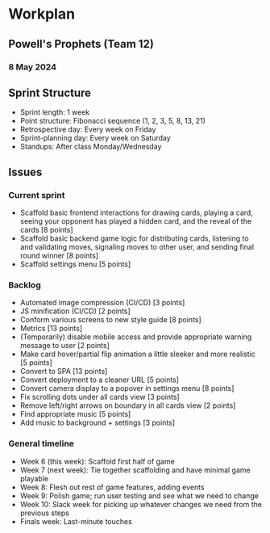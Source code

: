 # Workplan
## Powell's Prophets (Team 12)
### 8 May 2024

## Sprint Structure
- Sprint length: 1 week
- Point structure: Fibonacci sequence (1, 2, 3, 5, 8, 13, 21)
- Retrospective day: Every week on Friday
- Sprint-planning day: Every week on Saturday
- Standups: After class Monday/Wednesday

## Issues
### Current sprint
- Scaffold basic frontend interactions for drawing cards, playing a card, seeing your opponent has played a hidden card, and the reveal of the cards [8 points]
- Scaffold basic backend game logic for distributing cards, listening to and validating moves, signaling moves to other user, and sending final round winner [8 points]
- Scaffold settings menu [5 points]

### Backlog
- Automated image compression (CI/CD) [3 points]
- JS minification (CI/CD) [2 points]
- Conform various screens to new style guide [8 points] 
- Metrics [13 points]
- (Temporarily) disable mobile access and provide appropriate warning message to user [2 points]
- Make card hover/partial flip animation a little sleeker and more realistic [5 points]
- Convert to SPA [13 points]
- Convert deployment to a cleaner URL [5 points]
- Convert camera display to a popover in settings menu [8 points]
- Fix scrolling dots under all cards view [3 points]
- Remove left/right arrows on boundary in all cards view [2 points]
- Find appropriate music [5 points]
- Add music to background + settings [3 points]

### General timeline
- Week 6 (this week): Scaffold first half of game
- Week 7 (next week): Tie together scaffolding and have minimal game playable
- Week 8: Flesh out rest of game features, adding events
- Week 9: Polish game; run user testing and see what we need to change
- Week 10: Slack week for picking up whatever changes we need from the previous steps
- Finals week: Last-minute touches
